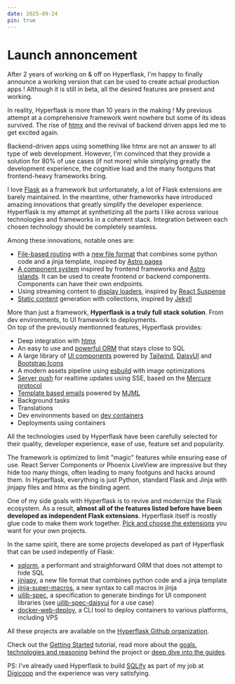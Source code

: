 ```yaml
---
date: 2025-09-24
pin: true
---
```

# Launch annoncement

After 2 years of working on & off on Hyperflask, I'm happy to finally announce a working version that can be used to create actual production apps ! Although it is still in beta, all the desired features are present and working.

In reality, Hyperflask is more than 10 years in the making ! My previous attempt at a comprehensive framework went nowhere but some of its ideas survived. The rise of [htmx](https://htmx.org/) and the revival of backend driven apps led me to get excited again.

Backend-driven apps using something like htmx are not an answer to all type of web development. However, I'm convinced that they provide a solution for 80% of use cases (if not more) while simplying greatly the development experience, the cognitive load and the many footguns that frontend-heavy frameworks bring.

I love [Flask](https://flask.palletsprojects.com/) as a framework but unfortunately, a lot of Flask extensions are barely maintained. In the meantime, other frameworks have introduced amazing innovations that greatly simplify the developer experience. Hyperflask is my attempt at synthetizing all the parts I like across various technologies and frameworks in a coherent stack. Integration between each chosen technology should be completely seamless.

Among these innovations, notable ones are:

 - [File-based routing](/guides/pages/) with a [new file format](https://github.com/hyperflask/jinjapy) that combines some python code and a jinja template, inspired by [Astro pages](https://docs.astro.build/en/basics/astro-pages/#astro-pages)
 - [A component system](/guides/components/) inspired by frontend frameworks and [Astro islands](https://docs.astro.build/en/concepts/islands/). It can be used to create frontend or backend components. Components can have their own endpoints.
 - Using streaming content to [display loaders](/guides/suspense/), inspired by [React Suspense](https://react.dev/reference/react/Suspense)
 - [Static content](/guides/static/) generation with collections, inspired by [Jekyll](https://jekyllrb.com/)

More than just a framework, **Hyperflask is a truly full stack solution**. From dev environments, to UI framework to deployments.  
On top of the previously mentionned features, Hyperflask provides:

 - Deep integration with [htmx](https://htmx.org/)
 - An easy to use and [powerful ORM](https://github.com/hyperflask/sqlorm) that stays close to SQL
 - A large library of [UI components](/components/) powered by [Tailwind](https://tailwindcss.com/), [DaisyUI](https://daisyui.com/) and [Bootstrap Icons](https://icons.getbootstrap.com/)
 - A modern assets pipeline using [esbuild](https://esbuild.github.io/) with image optimizations
 - [Server push](/guides/push/) for realtime updates using SSE, based on the [Mercure protocol](https://mercure.rocks/)
 - [Template based emails](/guides/emails/) powered by [MJML](https://mjml.io/)
 - Background tasks
 - Translations
 - Dev environments based on [dev containers](https://containers.dev/)
 - Deployments using containers

All the technologies used by Hyperflask have been carefully selected for their quality, developer experience, ease of use, feature set and popularity.

The framework is optimized to limit "magic" features while ensuring ease of use. React Server Components or Phoenix LiveView are impressive but they hide too many things, often leading to many footguns and hacks around them. In Hyperflask, everything is just Python, standard Flask and Jinja with jinjapy files and htmx as the binding agent.

One of my side goals with Hyperflask is to revive and modernize the Flask ecosystem. As a result, **almost all of the features listed before have been developed as independent Flask extensions**. Hyperflask itself is mostly glue code to make them work together. [Pick and choose the extensions](https://github.com/hyperflask) you want for your own projects.

In the same spirit, there are some projects developed as part of Hyperflask that can be used indepently of Flask:

 - [sqlorm](https://github.com/hyperflask/sqlorm), a performant and straighforward ORM that does not attempt to hide SQL
 - [jinjapy](https://github.com/hyperflask/jinjapy), a new file format that combines python code and a jinja template
 - [jinja-super-macros](https://github.com/hyperflask/jinja-super-macros), a new syntax to call macros in jinja
 - [uilib-spec](https://github.com/hyperflask/uilib-spec), a specification to generate bindings for UI component libraries (see [uilib-spec-daisyui](https://github.com/hyperflask/uilib-spec-daisyui) for a use case)
 - [docker-web-deploy](https://github.com/hyperflask/docker-web-deploy), a CLI tool to deploy containers to various platforms, including VPS

All these projects are available on the [Hyperflask Github organization](https://github.com/hyperflask).

Check out the [Getting Started](/getting-started) tutorial, read more about the [goals, technologies and reasoning](/why) behind the project or [deep dive into the guides](/guides/setup).

PS: I've already used Hyperflask to build [SQLify](https://sqlify.me/) as part of my job at [Digicoop](https://digicoop.io) and the experience was very satisfying.


